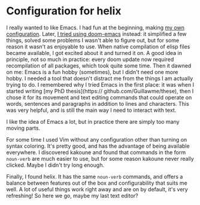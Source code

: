 # Configuration for helix

I really wanted to like Emacs. I had fun at the beginning, making [my own
configuration](https://github.com/Guillawme/emacs.d). Later, [I tried using
doom-emacs](https://github.com/Guillawme/doom.d) instead: it simplified a few
things, solved some problems I wasn't able to figure out, but for some reason
it wasn't as enjoyable to use. When native compilation of elisp files became
available, I got excited about it and turned it on. A good idea in principle,
not so much in practice: every doom update now required recompilation of all
packages, which took quite some time. Then it dawned on me: Emacs is a fun hobby
(sometimes), but I didn't need one more hobby. I needed a tool that doesn't
distract me from the things I am actually trying to do. I remembered why I tried
Emacs in the first place: it was when I started writing [my PhD thesis](https://
github.com/Guillawme/these), then I chose it for its movement and text editing
commands that could operate on words, sentences and paragraphs in addition to
lines and characters. This was very helpful, and is still the main way I need to
interact with text.

I like the idea of Emacs a lot, but in practice there are simply too many moving
parts.

For some time I used Vim without any configuration other than turning on syntax
coloring. It's pretty good, and has the advantage of being available everywhere.
I discovered kakoune and found that commands in the form `noun-verb` are much
easier to use, but for some reason kakoune never really clicked. Maybe I didn't
try long enough.

Finally, I found helix. It has the same `noun-verb` commands, and offers a
balance between features out of the box and configurability that suits me
well. A lot of useful things work right away and are on by default, it's very
refreshing! So here we go, maybe my last text editor?
